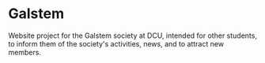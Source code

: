 # Galstem

Website project for the Galstem society at DCU, intended for other students, to inform them of the society's activities, news, and to attract new members.
